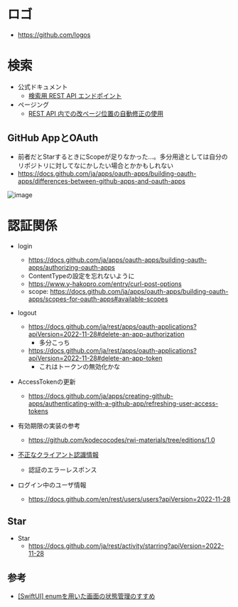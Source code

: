 # ロゴ
- https://github.com/logos

#  検索

- 公式ドキュメント
    - [検索用 REST API エンドポイント](https://docs.github.com/ja/rest/search/search?apiVersion=2022-11-28) 
- ページング
    - [REST API 内での改ページ位置の自動修正の使用](https://docs.github.com/ja/rest/using-the-rest-api/using-pagination-in-the-rest-api?apiVersion=2022-11-28)

## GitHub AppとOAuth

- 前者だとStarするときにScopeが足りなかった…。多分用途としては自分のリポジトリに対してなにかしたい場合とかかもしれない
- https://docs.github.com/ja/apps/oauth-apps/building-oauth-apps/differences-between-github-apps-and-oauth-apps

![image](https://i.imgur.com/lxjTQl9.png)

# 認証関係
- login
    - https://docs.github.com/ja/apps/oauth-apps/building-oauth-apps/authorizing-oauth-apps
    - ContentTypeの設定を忘れないように
    - https://www.y-hakopro.com/entry/curl-post-options
    - scope: https://docs.github.com/ja/apps/oauth-apps/building-oauth-apps/scopes-for-oauth-apps#available-scopes

- logout
    - https://docs.github.com/ja/rest/apps/oauth-applications?apiVersion=2022-11-28#delete-an-app-authorization
        - 多分こっち
    - https://docs.github.com/ja/rest/apps/oauth-applications?apiVersion=2022-11-28#delete-an-app-token
        - これはトークンの無効化かな

- AccessTokenの更新
    - https://docs.github.com/ja/apps/creating-github-apps/authenticating-with-a-github-app/refreshing-user-access-tokens


- 有効期限の実装の参考
    - https://github.com/kodecocodes/rwi-materials/tree/editions/1.0

- [不正なクライアント認識情報](https://docs.github.com/ja/apps/oauth-apps/maintaining-oauth-apps/troubleshooting-oauth-app-access-token-request-errors#incorrect-client-credentials)
    - 認証のエラーレスポンス

- ログイン中のユーザ情報
    - https://docs.github.com/en/rest/users/users?apiVersion=2022-11-28

## Star

- Star
    - https://docs.github.com/ja/rest/activity/starring?apiVersion=2022-11-28

## 参考
- [[SwiftUI] enumを用いた画面の状態管理のすすめ](https://zenn.dev/kntk/articles/d1090ada19d3f5#%E4%BB%96%E3%81%AE%E6%84%8F%E8%A6%8B)
